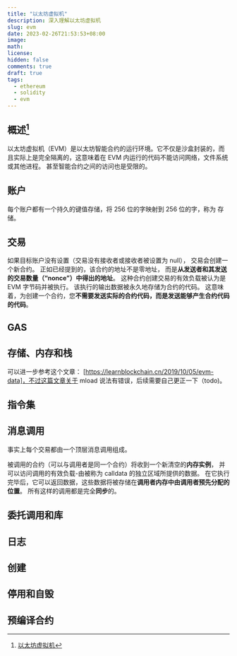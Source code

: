 ```yaml
---
title: "以太坊虚拟机"
description: 深入理解以太坊虚拟机
slug: evm
date: 2023-02-26T21:53:53+08:00
image:
math:
license:
hidden: false
comments: true
draft: true
tags:
  - ethereum
  - solidity
  - evm
---
```


## 概述[^1]

以太坊虚拟机（EVM）是以太坊智能合约的运行环境。它不仅是沙盒封装的，而且实际上是完全隔离的，这意味着在 EVM 内运行的代码不能访问网络，文件系统或其他进程。 甚至智能合约之间的访问也是受限的。

## 账户

每个账户都有一个持久的键值存储，将 256 位的字映射到 256 位的字，称为 存储。

## 交易

如果目标账户没有设置（交易没有接收者或接收者被设置为 null）， 交易会创建一个新合约。 正如已经提到的，该合约的地址不是零地址， 而是**从发送者和其发送的交易数量（“nonce”）中得出的地址**。 这种合约创建交易的有效负载被认为是 EVM 字节码并被执行。 该执行的输出数据被永久地存储为合约的代码。 这意味着，为创建一个合约，您**不需要发送实际的合约代码，而是发送能够产生合约代码的代码**。

## GAS

## 存储、内存和栈

可以进一步参考这个文章： [https://learnblockchain.cn/2019/10/05/evm-data]，不过这篇文章关于 mload 说法有错误，后续需要自己更正一下（todo)。

## 指令集

## 消息调用

事实上每个交易都由一个顶层消息调用组成。

被调用的合约（可以与调用者是同一个合约）将收到一个新清空的**内存实例**， 并可以访问调用的有效负载-由被称为 calldata 的独立区域所提供的数据。 在它执行完毕后，它可以返回数据，这些数据将被存储在**调用者内存中由调用者预先分配的位置**。 所有这样的调用都是完全**同步**的。

## 委托调用和库

## 日志

## 创建

## 停用和自毁

## 预编译合约

[^1]: [以太坊虚拟机](https://docs.soliditylang.org/zh/latest/introduction-to-smart-contracts.html#index-6)
